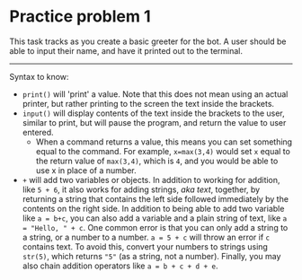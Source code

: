 # Practice problem 1
This task tracks as you create a basic greeter for the bot. A user should be able to input their name, and have it printed out to the terminal.

---
Syntax to know:

* `print()` will 'print' a value. Note that this does not mean using an actual printer, but rather printing to the screen the text inside the brackets. 
* `input()` will display contents of the text inside the brackets to the user, similar to print, but will pause the program, and return the value to user entered.
  * When a command returns a value, this means you can set something equal to the command. For example, `x=max(3,4)` would set `x` equal to the return value of `max(3,4)`, which is `4`, and you would be able to use x in place of a number.
* `+` will add two variables or objects. In addition to working for addition, like `5 + 6`, it also works for adding strings, *aka text*, together, by returning a string that contains the left side followed immediately by the contents on the right side. In addition to being able to add two variable like `a = b+c`, you can also add a variable and a plain string of text, like `a = "Hello, " + c`. One common error is that you can only add a string to a string, or a number to a number. `a = 5 + c` will throw an error if `c` contains text. To avoid this, convert your numbers to strings using `str(5)`, which returns `"5"` (as a string, not a number). Finally, you may also chain addition operators like `a = b + c + d + e`.